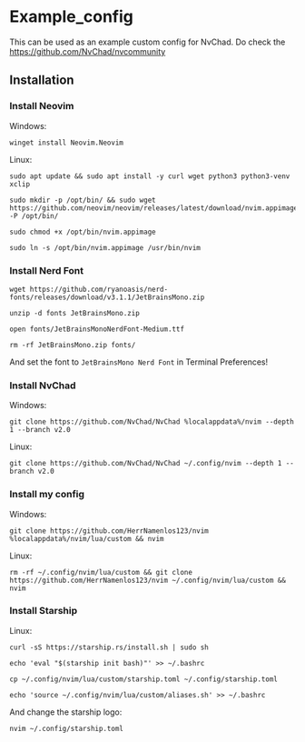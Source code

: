 # Example_config

This can be used as an example custom config for NvChad. Do check the https://github.com/NvChad/nvcommunity

## Installation

### Install Neovim

Windows:
```
winget install Neovim.Neovim
```

Linux:
```
sudo apt update && sudo apt install -y curl wget python3 python3-venv xclip
```
```
sudo mkdir -p /opt/bin/ && sudo wget https://github.com/neovim/neovim/releases/latest/download/nvim.appimage -P /opt/bin/
```
```
sudo chmod +x /opt/bin/nvim.appimage
```
```
sudo ln -s /opt/bin/nvim.appimage /usr/bin/nvim
```

### Install Nerd Font

```
wget https://github.com/ryanoasis/nerd-fonts/releases/download/v3.1.1/JetBrainsMono.zip
```
```
unzip -d fonts JetBrainsMono.zip
```
```
open fonts/JetBrainsMonoNerdFont-Medium.ttf
```
```
rm -rf JetBrainsMono.zip fonts/
```

And set the font to `JetBrainsMono Nerd Font` in Terminal Preferences!

### Install NvChad

Windows:   
```
git clone https://github.com/NvChad/NvChad %localappdata%/nvim --depth 1 --branch v2.0
```
Linux:   
```
git clone https://github.com/NvChad/NvChad ~/.config/nvim --depth 1 --branch v2.0
```

### Install my config

Windows:   
```
git clone https://github.com/HerrNamenlos123/nvim %localappdata%/nvim/lua/custom && nvim
```
Linux:  
```
rm -rf ~/.config/nvim/lua/custom && git clone https://github.com/HerrNamenlos123/nvim ~/.config/nvim/lua/custom && nvim
```

### Install Starship

Linux:
```
curl -sS https://starship.rs/install.sh | sudo sh
```
```
echo 'eval "$(starship init bash)"' >> ~/.bashrc
```
```
cp ~/.config/nvim/lua/custom/starship.toml ~/.config/starship.toml
```
```
echo 'source ~/.config/nvim/lua/custom/aliases.sh' >> ~/.bashrc
```

And change the starship logo:
```
nvim ~/.config/starship.toml
```
